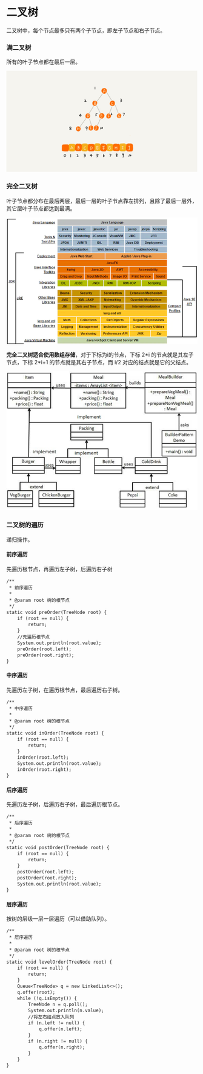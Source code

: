 # 二叉树

二叉树中，每个节点最多只有两个子节点，即左子节点和右子节点。

### 满二叉树

所有的叶子节点都在最后一层。

![&#x6EE1;&#x4E8C;&#x53C9;&#x6811;&#x793A;&#x4F8B;](../../../.gitbook/assets/image%20%2830%29.png)

### 完全二叉树

叶子节点都分布在最后两层，最后一层的叶子节点靠左排列，且除了最后一层外，其它层叶子节点都达到最满。

![&#x5B8C;&#x5168;&#x4E8C;&#x53C9;&#x6811;&#x793A;&#x4F8B;](../../../.gitbook/assets/image%20%2837%29.png)

**完全二叉树适合使用数组存储**，对于下标为i的节点，下标 2\*i 的节点就是其左子节点，下标 2\*i+1 的节点就是其右子节点，而 i/2 对应的结点就是它的父结点。

![&#x7528;&#x6570;&#x7EC4;&#x5B58;&#x50A8;&#x4E8C;&#x53C9;&#x6811;](../../../.gitbook/assets/image%20%2839%29.png)

### 二叉树的遍历

递归操作。

#### 前序遍历

先遍历根节点，再遍历左子树，后遍历右子树

```text
/**
 * 前序遍历
 *
 * @param root 树的根节点
 */
static void preOrder(TreeNode root) {
    if (root == null) {
        return;
    }
    //先遍历根节点
    System.out.println(root.value);
    preOrder(root.left);
    preOrder(root.right);
}
```

#### 中序遍历

先遍历左子树，在遍历根节点，最后遍历右子树。

```text
/**
 * 中序遍历
 *
 * @param root 树的根节点
 */
static void inOrder(TreeNode root) {
    if (root == null) {
        return;
    }
    inOrder(root.left);
    System.out.println(root.value);
    inOrder(root.right);
}
```

#### 后序遍历

先遍历左子树，后遍历右子树，最后遍历根节点。

```text
/**
 * 后序遍历
 *
 * @param root 树的根节点
 */
static void postOrder(TreeNode root) {
    if (root == null) {
        return;
    }
    postOrder(root.left);
    postOrder(root.right);
    System.out.println(root.value);
}
```

#### 层序遍历

按树的层级一层一层遍历（可以借助队列）。

```text
/**
 * 层序遍历
 *
 * @param root 树的根节点
 */
static void levelOrder(TreeNode root) {
    if (root == null) {
        return;
    }  
    Queue<TreeNode> q = new LinkedList<>();
    q.offer(root);
    while (!q.isEmpty()) {
        TreeNode n = q.poll();
        System.out.println(n.value);
        //将左右结点放入队列
        if (n.left != null) {
            q.offer(n.left);
        }
        if (n.right != null) {
            q.offer(n.right);
        }
    }
}
```



